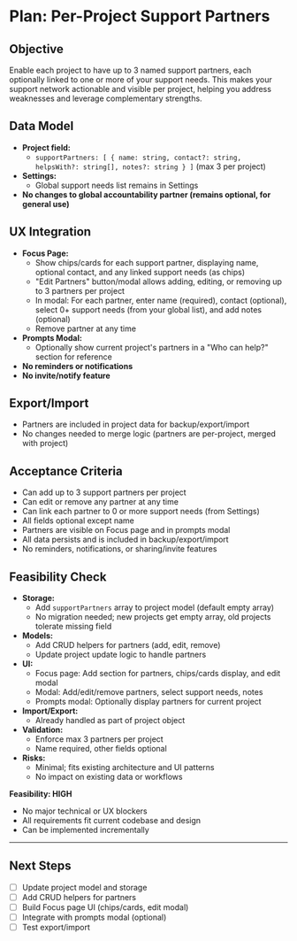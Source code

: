 # Plan: Per-Project Support Partners

## Objective
Enable each project to have up to 3 named support partners, each optionally linked to one or more of your support needs. This makes your support network actionable and visible per project, helping you address weaknesses and leverage complementary strengths.

## Data Model
- **Project field:**
  - `supportPartners: [
      { name: string, contact?: string, helpsWith?: string[], notes?: string }
    ]` (max 3 per project)
- **Settings:**
  - Global support needs list remains in Settings
- **No changes to global accountability partner (remains optional, for general use)**

## UX Integration
- **Focus Page:**
  - Show chips/cards for each support partner, displaying name, optional contact, and any linked support needs (as chips)
  - "Edit Partners" button/modal allows adding, editing, or removing up to 3 partners per project
  - In modal: For each partner, enter name (required), contact (optional), select 0+ support needs (from your global list), and add notes (optional)
  - Remove partner at any time
- **Prompts Modal:**
  - Optionally show current project's partners in a "Who can help?" section for reference
- **No reminders or notifications**
- **No invite/notify feature**

## Export/Import
- Partners are included in project data for backup/export/import
- No changes needed to merge logic (partners are per-project, merged with project)

## Acceptance Criteria
- Can add up to 3 support partners per project
- Can edit or remove any partner at any time
- Can link each partner to 0 or more support needs (from Settings)
- All fields optional except name
- Partners are visible on Focus page and in prompts modal
- All data persists and is included in backup/export/import
- No reminders, notifications, or sharing/invite features

## Feasibility Check
- **Storage:**
  - Add `supportPartners` array to project model (default empty array)
  - No migration needed; new projects get empty array, old projects tolerate missing field
- **Models:**
  - Add CRUD helpers for partners (add, edit, remove)
  - Update project update logic to handle partners
- **UI:**
  - Focus page: Add section for partners, chips/cards display, and edit modal
  - Modal: Add/edit/remove partners, select support needs, notes
  - Prompts modal: Optionally display partners for current project
- **Import/Export:**
  - Already handled as part of project object
- **Validation:**
  - Enforce max 3 partners per project
  - Name required, other fields optional
- **Risks:**
  - Minimal; fits existing architecture and UI patterns
  - No impact on existing data or workflows

**Feasibility: HIGH**
- No major technical or UX blockers
- All requirements fit current codebase and design
- Can be implemented incrementally

---

## Next Steps
- [ ] Update project model and storage
- [ ] Add CRUD helpers for partners
- [ ] Build Focus page UI (chips/cards, edit modal)
- [ ] Integrate with prompts modal (optional)
- [ ] Test export/import
